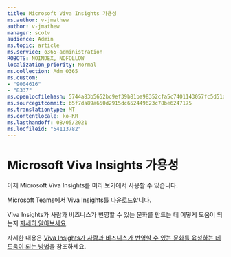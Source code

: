 ```yaml
---
title: Microsoft Viva Insights 가용성
ms.author: v-jmathew
author: v-jmathew
manager: scotv
audience: Admin
ms.topic: article
ms.service: o365-administration
ROBOTS: NOINDEX, NOFOLLOW
localization_priority: Normal
ms.collection: Adm_O365
ms.custom:
- "9004616"
- "8337"
ms.openlocfilehash: 5744a83b5652bc9ef39b81ba98352cfa5c7401143057fc5d51d164757413a6d0
ms.sourcegitcommit: b5f7da89a650d2915dc652449623c78be6247175
ms.translationtype: MT
ms.contentlocale: ko-KR
ms.lasthandoff: 08/05/2021
ms.locfileid: "54113782"
---
```

# <a name="microsoft-viva-insights-availability"></a>Microsoft Viva Insights 가용성

이제 Microsoft Viva Insights를 미리 보기에서 사용할 수 있습니다.

Microsoft Teams에서 Viva Insights를 [다운로드](https://aka.ms/InsightsDocumentation)합니다.

Viva Insights가 사람과 비즈니스가 번영할 수 있는 문화를 만드는 데 어떻게 도움이 되는지 [자세히 알아보세요](https://aka.ms/VivaInsights).

자세한 내용은 [Viva Insights가 사람과 비즈니스가 번영할 수 있는 문화를 육성하는 데 도움이 되는 방법](https://techcommunity.microsoft.com/t5/microsoft-viva-blog/microsoft-viva-insights-helps-people-nurture-wellbeing-and-be/ba-p/2107010)을 참조하세요.
